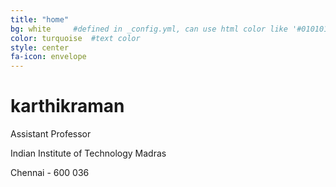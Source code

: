 ```yaml
---
title: "home"
bg: white     #defined in _config.yml, can use html color like '#010101'
color: turquoise  #text color
style: center
fa-icon: envelope
---
```


# karthikraman
Assistant Professor

Indian Institute of Technology Madras

Chennai - 600 036
